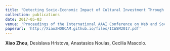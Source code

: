 ```yaml
---
title: "Detecting Socio-Economic Impact of Cultural Investment Through Geo-Social Network Analysis"
collection: publications
date: 2017-05-03
venue: 'Proceedings of the International AAAI Conference on Web and Social Media (ICWSM)'
paperurl: 'http://XiaoZHOUCAM.github.io/files/ICWSM2017.pdf'
---
```


**Xiao Zhou**, Desislava Hristova, Anastasios Noulas, Cecilia Mascolo. 
